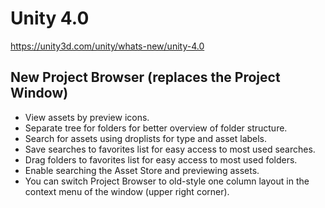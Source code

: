 # Unity 4.0

https://unity3d.com/unity/whats-new/unity-4.0

## New Project Browser (replaces the Project Window)



*   View assets by preview icons.
*   Separate tree for folders for better overview of folder structure.
*   Search for assets using droplists for type and asset labels.
*   Save searches to favorites list for easy access to most used searches.
*   Drag folders to favorites list for easy access to most used folders.
*   Enable searching the Asset Store and previewing assets.
*   You can switch Project Browser to old-style one column layout in the context menu of the window (upper right corner).